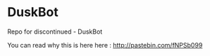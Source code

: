 # DuskBot
Repo for discontinued - DuskBot

You can read why this is here here : http://pastebin.com/fNPSb099
